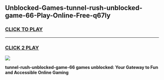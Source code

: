 
## Unblocked-Games-tunnel-rush-unblocked-game-66-Play-Online-Free-q67ly
<h3>
<a href="https://premium76.site?title=tunnel-rush-unblocked-game-66&ref=26A">CLICK TO PLAY</a></h3>
<hr>

<h3>
<a href="https://premium76.site?title=tunnel-rush-unblocked-game-66&ref=26A">CLICK 2 PLAY</a>
  
</h3>

<a href="https://premium76.site?title=tunnel-rush-unblocked-game-66&ref=26A"><img src="https://clearcache.store/games.png"></a>


**tunnel-rush-unblocked-game-66 games unblocked: Your Gateway to Fun and Accessible Online Gaming**
